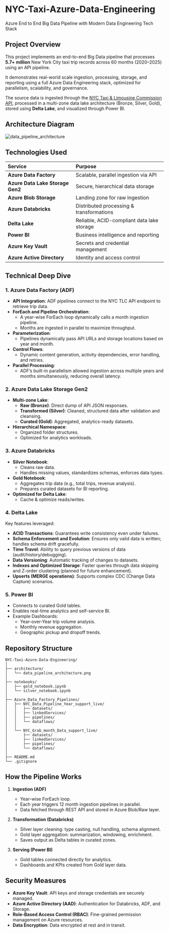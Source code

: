 # NYC-Taxi-Azure-Data-Engineering
Azure End to End Big Data Pipeline with Modern Data Engineering Tech Stack


## Project Overview

This project implements an end-to-end Big Data pipeline that processes **5.7+ million** New York City taxi trip records across 60 months (2020–2025) using an API pipeline. 

It demonstrates real-world scale ingestion, processing, storage, and reporting using a full Azure Data Engineering stack, optimized for parallelism, scalability, and governance.

The source data is ingested through the [NYC Taxi & Limousine Commission API](https://www.nyc.gov/site/tlc/about/tlc-trip-record-data.page), processed in a multi-zone data lake architecture (Bronze, Silver, Gold), stored using **Delta Lake**, and visualized through Power BI.


## Architecture Diagram

![data_pipeline_architecture](https://github.com/user-attachments/assets/1f6cf0d7-4e96-4d87-83af-8d359526c2f8)


## Technologies Used

| Service | Purpose |
|:--------|:--------|
| **Azure Data Factory** | Scalable, parallel ingestion via API |
| **Azure Data Lake Storage Gen2** | Secure, hierarchical data storage |
| **Azure Blob Storage** | Landing zone for raw ingestion |
| **Azure Databricks** | Distributed processing & transformations |
| **Delta Lake** | Reliable, ACID-compliant data lake storage |
| **Power BI** | Business intelligence and reporting |
| **Azure Key Vault** | Secrets and credential management |
| **Azure Active Directory** | Identity and access control |


## Technical Deep Dive

### 1. Azure Data Factory (ADF) 

- **API Integration**: ADF pipelines connect to the NYC TLC API endpoint to retrieve trip data.
- **ForEach and Pipeline Orchestration**:
  - A year-wise ForEach loop dynamically calls a month ingestion pipeline.
  - Months are ingested in parallel to maximize throughput.
- **Parameterization**:
  - Pipelines dynamically pass API URLs and storage locations based on year and month.
- **Control Flows**:
  - Dynamic content generation, activity dependencies, error handling, and retries.
- **Parallel Processing**:
  - ADF’s built-in parallelism allowed ingestion across multiple years and months simultaneously, reducing overall latency.



### 2. Azure Data Lake Storage Gen2 

- **Multi-zone Lake**:
  - **Raw (Bronze)**: Direct dump of API JSON responses.
  - **Transformed (Silver)**: Cleaned, structured data after validation and cleansing.
  - **Curated (Gold)**: Aggregated, analytics-ready datasets.
- **Hierarchical Namespace**:
  - Organized folder structures.
  - Optimized for analytics workloads.


### 3. Azure Databricks 

- **Silver Notebook**:
  - Cleans raw data.
  - Handles missing values, standardizes schemas, enforces data types.
- **Gold Notebook**:
  - Aggregates trip data (e.g., total trips, revenue analysis).
  - Prepares curated datasets for BI reporting.
- **Optimized for Delta Lake**:
  - Cache & optimize reads/writes.


### 4. Delta Lake 

Key features leveraged:
- **ACID Transactions**: Guarantees write consistency even under failures.
- **Schema Enforcement and Evolution**: Ensures only valid data is written; handles schema drift gracefully.
- **Time Travel**: Ability to query previous versions of data (audit/history/debugging).
- **Data Versioning**: Automatic tracking of changes to datasets.
- **Indexes and Optimized Storage**: Faster queries through data skipping and Z-order clustering (planned for future enhancement).
- **Upserts (MERGE operations)**: Supports complex CDC (Change Data Capture) scenarios.



### 5. Power BI 

- Connects to curated Gold tables.
- Enables real-time analytics and self-service BI.
- Example Dashboards:
  - Year-over-Year trip volume analysis.
  - Monthly revenue aggregation.
  - Geographic pickup and dropoff trends.


## Repository Structure

```
NYC-Taxi-Azure-Data-Engineering/
│
├── architecture/
│   └── data_pipeline_architecture.png
│
├── notebooks/
│   ├── gold_notebook.ipynb
│   └── silver_notebook.ipynb
│
├── Azure_Data_Factory_Pipelines/
│   ├── NYC_Data_Pipeline_Year_support_live/
│   │   ├── datasets/
│   │   ├── linkedServices/
│   │   ├── pipelines/
│   │   └── dataflows/
│   │
│   └── NYC_Grab_month_Data_support_live/
│       ├── datasets/
│       ├── linkedServices/
│       ├── pipelines/
│       └── dataflows/
│
├── README.md
└── .gitignore
```


## How the Pipeline Works 

1. **Ingestion (ADF)**
   - Year-wise ForEach loop.
   - Each year triggers 12 month ingestion pipelines in parallel.
   - Data fetched through REST API and stored in Azure Blob/Raw layer.

2. **Transformation (Databricks)**
   - Silver layer cleaning: type casting, null handling, schema alignment.
   - Gold layer aggregation: summarization, windowing, enrichment.
   - Saves output as Delta tables in curated zones.

3. **Serving (Power BI)**
   - Gold tables connected directly for analytics.
   - Dashboards and KPIs created from Gold layer data.



## Security Measures

- **Azure Key Vault**: API keys and storage credentials are securely managed.
- **Azure Active Directory (AAD)**: Authentication for Databricks, ADF, and Storage.
- **Role-Based Access Control (RBAC)**: Fine-grained permission management on Azure resources.
- **Data Encryption**: Data encrypted at rest and in transit.



